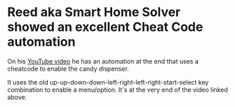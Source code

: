# Reed aka Smart Home Solver showed an excellent Cheat Code automation

On his [YouTube video](https://www.youtube.com/watch?v=MtSojiNQH_4) he has an automation at the end that uses a cheatcode to enable the candy dispenser.

It uses the old up-up-down-down-left-right-left-right-start-select key combination to enable a menu/option. It's at the very end of the video linked above.
